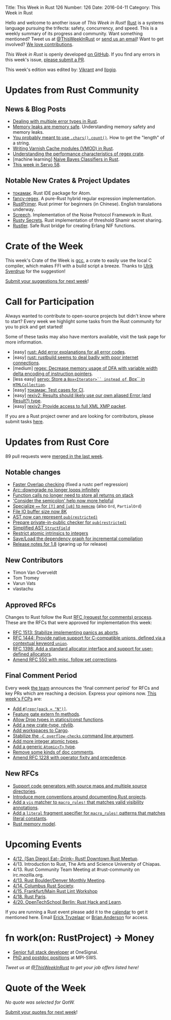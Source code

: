 Title: This Week in Rust 126
Number: 126
Date: 2016-04-11
Category: This Week in Rust

Hello and welcome to another issue of *This Week in Rust*!
[Rust](http://rust-lang.org) is a systems language pursuing the trifecta:
safety, concurrency, and speed. This is a weekly summary of its progress and
community. Want something mentioned? Tweet us at [@ThisWeekInRust](https://twitter.com/ThisWeekInRust) or [send us an
email](mailto:corey@octayn.net?subject=This%20Week%20in%20Rust%20Suggestion)!
Want to get involved? [We love
contributions](https://github.com/rust-lang/rust/blob/master/CONTRIBUTING.md).

*This Week in Rust* is openly developed [on GitHub](https://github.com/cmr/this-week-in-rust).
If you find any errors in this week's issue, [please submit a PR](https://github.com/cmr/this-week-in-rust/pulls).

This week's edition was edited by: [Vikrant](https://github.com/nasa42) and [llogiq](https://github.com/llogiq).

# Updates from Rust Community

## News & Blog Posts

* [Dealing with multiple error types in Rust](https://jadpole.github.io/rust/many-error-types).
* [Memory leaks are memory safe](https://huonw.github.io/blog/2016/04/memory-leaks-are-memory-safe/). Understanding memory safety and memory leaks.
* [You probably meant to use `.chars().count()`](http://brandonio21.com/2016/04/rust-you-probably-meant-to-use-chars-count/). How to get the "length" of a string.
* [Writing Varnish Cache modules (VMOD) in Rust](http://info.varnish-software.com/blog/writing-vmods-in-rust).
* [Understanding the performance characteristics of regex crate](https://github.com/rust-lang-nursery/regex/blob/master/PERFORMANCE.md).
* [machine learning] [Naive Bayes Classifiers in Rust](https://athemathmo.github.io/2016/04/08/naive-bayes-rusty-machine.html).
* [This week in Servo 58](https://blog.servo.org/2016/04/04/twis-58/).

## Notable New Crates & Project Updates

* [токамак](https://vertexclique.github.io/tokamak/). Rust IDE package for Atom.
* [fancy-regex](https://github.com/google/pulldown-cmark/tree/master/fancy-regex). A pure-Rust hybrid regular expression implementation.
* [RustPrimer](https://github.com/rustcc/RustPrimer). Rust primer for beginners (in Chinese). English translations underway.
* [Screech](https://github.com/trevp/screech). Implementation of the Noise Protocol Framework in Rust.
* [Rusty Secrets](https://github.com/freedomofpress/RustySecrets). Rust implementation of threshold Shamir secret sharing.
* [Rustler](https://github.com/hansihe/Rustler). Safe Rust bridge for creating Erlang NIF functions.

# Crate of the Week

This week's Crate of the Week is [gcc](https://crates.io/crates/gcc), a crate to easily use the local C compiler, which makes FFI with a build script a breeze. Thanks to [Ulrik Sverdrup](https://users.rust-lang.org/users/bluss) for the suggestion!

[Submit your suggestions for next week][submit_crate]!

[submit_crate]: https://users.rust-lang.org/t/crate-of-the-week/2704

# Call for Participation

Always wanted to contribute to open-source projects but didn't know where to start?
Every week we highlight some tasks from the Rust community for you to pick and get started!

Some of these tasks may also have mentors available, visit the task page for more information.

* [easy] [rust: Add error explanations for all error codes](https://github.com/rust-lang/rust/issues/32777).
* [easy] [rust: rustbuild seems to deal badly with poor internet connections](https://github.com/rust-lang/rust/issues/32834).
* [medium] [regex: Decrease memory usage of DFA with variable width delta encoding of instruction pointers](https://github.com/rust-lang-nursery/regex/issues/199).
* [less easy] [servo: Store a `Box<Iterator>`` instead of `Box<CollectionFilter>`` in `HTMLCollection`](https://github.com/servo/servo/issues/10477).
* [easy] [токамак: Test cases for CI](https://github.com/vertexclique/tokamak/issues/16).
* [easy] [rexiv2: Results should likely use our own aliased Error (and Result?) type](https://github.com/felixc/rexiv2/issues/16).
* [easy] [rexiv2: Provide access to full XML XMP packet](https://github.com/felixc/rexiv2/issues/14).

If you are a Rust project owner and are looking for contributors, please submit tasks [here][guidelines].

[guidelines]: https://users.rust-lang.org/t/twir-call-for-participation/4821

# Updates from Rust Core

89 pull requests were [merged in the last week][merged].

[merged]: https://github.com/issues?q=is%3Apr+org%3Arust-lang+is%3Amerged+merged%3A2016-04-04..2016-04-11

## Notable changes

* [Faster Overlap checking](https://github.com/rust-lang/rust/pull/32748) (fixed a rustc perf regression)
* [Arc::downgrade no longer loops infinitely](https://github.com/rust-lang/rust/pull/32745)
* [Function calls no longer need to store all returns on stack](https://github.com/rust-lang/rust/pull/32738)
* ['Consider the semicolon' help now more helpful](https://github.com/rust-lang/rust/pull/32710)
* [Specialize `==` for `[T]` and `[u8]` to `memcmp`](https://github.com/rust-lang/rust/pull/32699) (also `Ord`, `PartialOrd`)
* [File IO buffer size now 8K](https://github.com/rust-lang/rust/pull/32695)
* [AST now can represent `pub(restricted)`](https://github.com/rust-lang/rust/pull/32688)
* [Prepare private-in-public checker for `pub(restricted)`](https://github.com/rust-lang/rust/pull/32674)
* [Simplified AST `StructField`](https://github.com/rust-lang/rust/pull/32682)
* [Restrict atomic intrinsics to integers](https://github.com/rust-lang/rust/pull/32647)
* [Save/Load the dependency graph for incremental compilation](https://github.com/rust-lang/rust/pull/32016)
* [Release notes for 1.8](https://github.com/rust-lang/rust/pull/32810) (gearing up for release)

## New Contributors

* Timon Van Overveldt
* Tom Tromey
* Varun Vats
* vlastachu

## Approved RFCs

Changes to Rust follow the Rust [RFC (request for comments)
process](https://github.com/rust-lang/rfcs#rust-rfcs). These
are the RFCs that were approved for implementation this week:

* [RFC 1513: Stabilize implementing panics as aborts](https://github.com/rust-lang/rfcs/pull/1513).
* [RFC 1444: Provide native support for C-compatible unions, defined via a contextual keyword `union`](https://github.com/rust-lang/rfcs/pull/1444).
* [RFC 1398: Add a standard allocator interface and support for user-defined allocators](https://github.com/rust-lang/rfcs/pull/1398).
* [Amend RFC 550 with misc. follow set corrections](https://github.com/rust-lang/rfcs/pull/1494).

## Final Comment Period

Every week [the team](https://rust-lang.org/team.html) announces the
'final comment period' for RFCs and key PRs which are reaching a
decision. Express your opinions now. [This week's FCPs][fcp] are:

[fcp]: https://github.com/rust-lang/rfcs/labels/final-comment-period

* [Add `#[repr(pack = "N")]`](https://github.com/rust-lang/rfcs/pull/1399).
* [Feature gate extern fn methods](https://github.com/rust-lang/rfcs/pull/1429).
* [Allow Drop types in statics/const functions](https://github.com/rust-lang/rfcs/pull/1440).
* [Add a new crate-type, rdylib](https://github.com/rust-lang/rfcs/pull/1510).
* [Add workspaces to Cargo](https://github.com/rust-lang/rfcs/pull/1525).
* [Stabilize the `-C overflow-checks` command line argument](https://github.com/rust-lang/rfcs/pull/1535).
* [Add more integer atomic types](https://github.com/rust-lang/rfcs/pull/1543).
* [Add a generic `Atomic<T>` type](https://github.com/rust-lang/rfcs/pull/1505).
* [Remove some kinds of doc comments](https://github.com/rust-lang/rfcs/pull/1373).
* [Amend RFC 1228 with operator fixity and precedence](https://github.com/rust-lang/rfcs/pull/1319).

## New RFCs

* [Support code generators with source maps and multiple source directories](https://github.com/rust-lang/rfcs/pull/1573).
* [Introduce more conventions around documenting Rust projects](https://github.com/rust-lang/rfcs/pull/1574).
* [Add a `vis` matcher to `macro_rules!` that matches valid visibility annotations](https://github.com/rust-lang/rfcs/pull/1575).
* [Add a `literal` fragment specifier for `macro_rules!` patterns that matches literal constants](https://github.com/rust-lang/rfcs/pull/1576).
* [Rust memory model](https://github.com/rust-lang/rfcs/pull/1578).

# Upcoming Events

* [4/12. (San Diego) Eat– Drink– Rust! Downtown Rust Meetup](http://www.meetup.com/San-Diego-Rust/events/229907308/).
* 4/13. Introduction to Rust, The Arts and Science University of Chiapas.
* 4/13. Rust Community Team Meeting at #rust-community on irc.mozilla.org.
* [4/13. Rust Boulder/Denver Monthly Meeting](http://www.meetup.com/Rust-Boulder-Denver/).
* [4/14. Columbus Rust Society](http://www.meetup.com/columbus-rs/).
* [4/15. Frankfurt/Main Rust Lint Workshop](http://www.meetup.com/de-DE/Rust-Rhein-Main/events/229564640/?eventId=229564640)
* [4/18. Rust Paris](http://www.meetup.com/Rust-Paris).
* [4/20. OpenTechSchool Berlin: Rust Hack and Learn](http://www.meetup.com/opentechschool-berlin/).

If you are running a Rust event please add it to the [calendar] to get
it mentioned here. Email [Erick Tryzelaar][erickt] or [Brian
Anderson][brson] for access.

[calendar]: https://www.google.com/calendar/embed?src=apd9vmbc22egenmtu5l6c5jbfc%40group.calendar.google.com
[erickt]: mailto:erick.tryzelaar@gmail.com
[brson]: mailto:banderson@mozilla.com

# fn work(on: RustProject) -> Money

* [Senior full stack developer](http://onesignal.applytojob.com/apply/gpSzt4/Senior-Full-Stack-Developer) at OneSignal.
* [PhD and postdoc positions](http://plv.mpi-sws.org/rustbelt/) at MPI-SWS.

*Tweet us at [@ThisWeekInRust](https://twitter.com/ThisWeekInRust) to get your job offers listed here!*

# Quote of the Week

*No quote was selected for QotW.*

[Submit your quotes for next week][submit]!

[submit]: http://users.rust-lang.org/t/twir-quote-of-the-week/328

